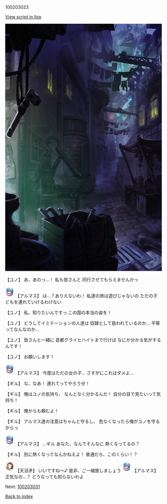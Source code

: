 100203023

[View script in lisp](../scripts/100203023.txt)

![201_slum.png](../images/backgrounds/201_slum.png)

【ユノ】
あ、あのっ…！
私も皆さんと
同行させてもらえませんかっ

<img src="../images/units/3103811.png" alt="3103811.png" height="34"/>
【アルマス】
は…？ありえないわ！
私達の旅は遊びじゃないの
ただの子どもを連れていけるわけない

【ユノ】
私、知りたいんですっ
この国の本当の姿を！

【ユノ】
どうしてイミテーションの人達は
奴隷として扱われているのか…
平等ってなんなのか…

【ユノ】
皆さんと一緒に
首都グライヒハイトまで行けば
なにか分かる気がするんです！

【ユノ】
お願いします！

<img src="../images/units/3103811.png" alt="3103811.png" height="34"/>
【アルマス】
今度はただの女の子…
さすがにこれはダメよ…

【ギル】
な、なあ！
連れてってやろうぜ！

【ギル】
俺はユノの気持ち、
なんとなく分かるんだ！
自分の目で見たいって気持ち！

【ギル】
俺からも頼むよ！

【ギル】
アルマス達の注意はちゃんと守るし、
危なくなったら俺がユノを守るからっ

<img src="../images/units/3103811.png" alt="3103811.png" height="34"/>
【アルマス】
…ギル
あなた、なんでそんなに
熱くなってるの？

【ギル】
別に熱くなってなんかねえよ！
普通だろ、このくらい！？

<img src="../images/units/3300411.png" alt="3300411.png" height="34"/>
【天沼矛】
いいですね～♪
是非、ご一緒致しましょう

<img src="../images/units/3103811.png" alt="3103811.png" height="34"/>
【アルマス】
正気なの…？
どうなっても知らないわよ


Next: [100203031](100203031.md)

[Back to index](index.md)

